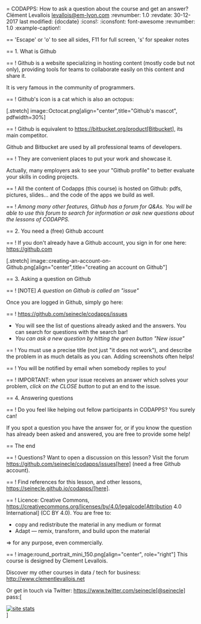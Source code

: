 = CODAPPS: How to ask a question about the course and get an answer?
Clément Levallois <levallois@em-lyon.com>
:revnumber: 1.0
:revdate: 30-12-2017
last modified: {docdate}
:icons!:
:iconsfont:   font-awesome
:revnumber: 1.0
:example-caption!:



==  'Escape' or 'o' to see all sides, F11 for full screen, 's' for speaker notes

==  1. What is Github

==  !
Github is a website specializing in hosting content (mostly code but not only), providing tools for teams to collaborate easily on this content and share it.

It is very famous in the community of programmers.

==  !
Github's icon is a cat which is also an octopus:

[.stretch]
image::Octocat.png[align="center",title="Github's mascot", pdfwidth=30%]


==  !
Github is equivalent to https://bitbucket.org/product[Bitbucket], its main competitor.

Github and Bitbucket are used by all professional teams of developers.

==  !
They are convenient places to put your work and showcase it.

Actually, many employers ask to see your "Github profile" to better evaluate your skills in coding projects.

==  !
All the content of Codapps (this course) is hosted on Github: pdfs, pictures, slides... and the code of the apps we build as well.

==  !
*Among many other features, Github has a forum for Q&As.
You will be able to use this forum to search for information or ask new questions about the lessons of CODAPPS.*

==  2. You need a (free) Github account

==  !
If you don't already have a Github account, you sign in for one here: https://github.com

[.stretch]
image::creating-an-account-on-Github.png[align="center",title="creating an account on Github"]


==  3. Asking a question on Github

==  !
[NOTE]
*A question on Github is called an "issue"*

Once you are logged in Github, simply go here:

==  !
https://github.com/seinecle/codapps/issues

- You will see the list of questions already asked and the answers. You can search for questions with the search bar!
- *You can ask a new question by hitting the green button "New issue"*

==  !
You must use a precise title (not just "it does not work"), and describe the problem in as much details as you can. Adding screenshots often helps!

==  !
You will be notified by email when somebody replies to you!

==  !
IMPORTANT: when your issue receives an answer which solves your problem, *click on the CLOSE button* to put an end to the issue.

==  4. Answering questions

==  !
Do you feel like helping out fellow participants in CODAPPS? You surely can!

If you spot a question you have the answer for, or if you know the question has already been asked and answered, you are free to provide some help!


==  The end

==  !
Questions? Want to open a discussion on this lesson? Visit the forum https://github.com/seinecle/codapps/issues[here] (need a free Github account).

==  !
Find references for this lesson, and other lessons, https://seinecle.github.io/codapps/[here].

==  !
Licence: Creative Commons, https://creativecommons.org/licenses/by/4.0/legalcode[Attribution 4.0 International] (CC BY 4.0).
You are free to:

- copy and redistribute the material in any medium or format
- Adapt — remix, transform, and build upon the material

=> for any purpose, even commercially.

==  !
image:round_portrait_mini_150.png[align="center", role="right"]
This course is designed by Clement Levallois.

Discover my other courses in data / tech for business: http://www.clementlevallois.net

Or get in touch via Twitter: https://www.twitter.com/seinecle[@seinecle]
pass:[    <!-- Start of StatCounter Code for Default Guide -->
    <script type="text/javascript">
        var sc_project = 11592657;
        var sc_invisible = 1;
        var sc_security = "11592657";
        var scJsHost = (("https:" == document.location.protocol) ?
            "https://secure." : "http://www.");
        document.write("<sc" + "ript type='text/javascript' src='" +
            scJsHost +
            "statcounter.com/counter/counter.js'></" + "script>");
    </script>
    <noscript><div class="statcounter"><a title="site stats"
    href="http://statcounter.com/" target="_blank"><img
    class="statcounter"
    src="//c.statcounter.com/11592657/0/11592657/1/" alt="site
    stats"></a></div></noscript>
    <!-- End of StatCounter Code for Default Guide -->]
